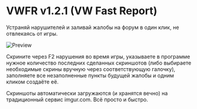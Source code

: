 # VWFR v1.2.1 (VW Fast Report)
Устраняй нарушителей и заливай жалобы на форум в один клик, не отвлекаясь от игры.

![Preview](https://i.imgur.com/qoBe7zI.png)

Скрините через F2 нарушения во время игры, указываете в программе нужное количество последних сделанных скриншотов (либо выбираете необходимые скрины вручную через соответствующую галочку), заполняете все незаполненные пункты будущей жалобы и одним кликом создаёте её.

Скриншоты автоматически загружаются (и хранятся вечно) на традиционный сервис imgur.com. Всё просто и быстро.
